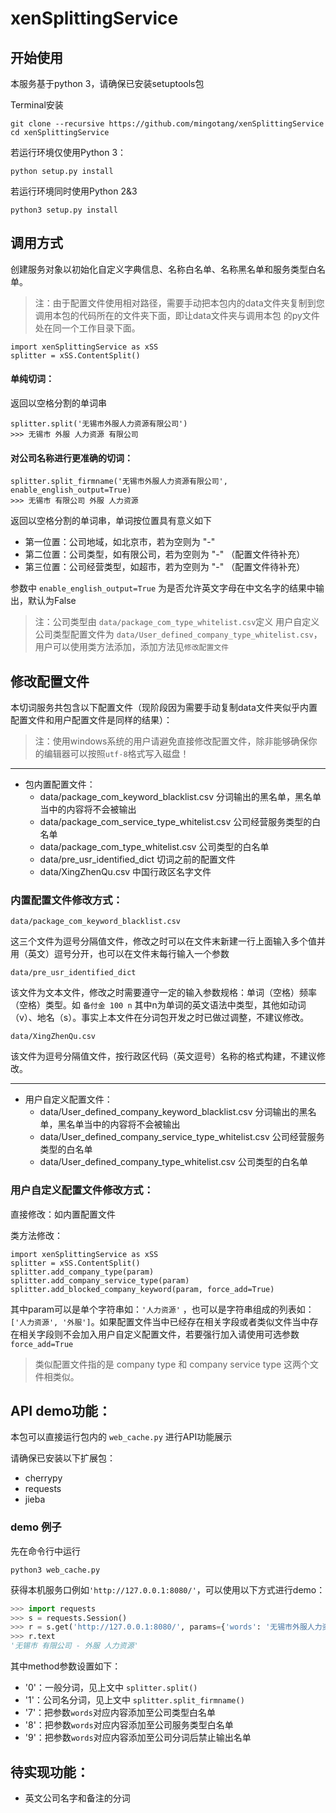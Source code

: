 # xenSplittingService

## 开始使用

本服务基于python 3，请确保已安装setuptools包

Terminal安装

    git clone --recursive https://github.com/mingotang/xenSplittingService
    cd xenSplittingService

若运行环境仅使用Python 3：

    python setup.py install

若运行环境同时使用Python 2&3

    python3 setup.py install

## 调用方式

创建服务对象以初始化自定义字典信息、名称白名单、名称黑名单和服务类型白名单。

> 注：由于配置文件使用相对路径，需要手动把本包内的data文件夹复制到您调用本包的代码所在的文件夹下面，即让data文件夹与调用本包
的py文件处在同一个工作目录下面。

    import xenSplittingService as xSS
    splitter = xSS.ContentSplit()

#### 单纯切词：

返回以空格分割的单词串

    splitter.split('无锡市外服人力资源有限公司')
    >>> 无锡市 外服 人力资源 有限公司

#### 对公司名称进行更准确的切词：

    splitter.split_firmname('无锡市外服人力资源有限公司', enable_english_output=True)
    >>> 无锡市 有限公司 外服 人力资源

返回以空格分割的单词串，单词按位置具有意义如下

- 第一位置：公司地域，如北京市，若为空则为 "-"
- 第二位置：公司类型，如有限公司，若为空则为 "-" （配置文件待补充）
- 第三位置：公司经营类型，如超市，若为空则为 "-" （配置文件待补充）

参数中 `enable_english_output=True` 为是否允许英文字母在中文名字的结果中输出，默认为False

> 注：公司类型由 `data/package_com_type_whitelist.csv`定义
> 用户自定义公司类型配置文件为 `data/User_defined_company_type_whitelist.csv`，用户可以使用类方法添加，添加方法见`修改配置文件`


## 修改配置文件


本切词服务共包含以下配置文件（现阶段因为需要手动复制data文件夹似乎内置配置文件和用户配置文件是同样的结果）：

> 注：使用windows系统的用户请避免直接修改配置文件，除非能够确保你的编辑器可以按照`utf-8`格式写入磁盘！

---

- 包内置配置文件：
    - data/package_com_keyword_blacklist.csv 分词输出的黑名单，黑名单当中的内容将不会被输出
    - data/package_com_service_type_whitelist.csv 公司经营服务类型的白名单
    - data/package_com_type_whitelist.csv  公司类型的白名单
    - data/pre_usr_identified_dict 切词之前的配置文件
    - data/XingZhenQu.csv 中国行政区名字文件

### 内置配置文件修改方式：

    data/package_com_keyword_blacklist.csv

这三个文件为逗号分隔值文件，修改之时可以在文件末新建一行上面输入多个值并用（英文）逗号分开，也可以在文件末每行输入一个参数

    data/pre_usr_identified_dict

该文件为文本文件，修改之时需要遵守一定的输入参数规格：单词（空格）频率（空格）类型。如 `备付金 100 n` 其中n为单词的英文语法中类型，其他如动词（v）、地名（s）。事实上本文件在分词包开发之时已做过调整，不建议修改。

    data/XingZhenQu.csv

该文件为逗号分隔值文件，按行政区代码（英文逗号）名称的格式构建，不建议修改。

---

- 用户自定义配置文件：
    - data/User_defined_company_keyword_blacklist.csv 分词输出的黑名单，黑名单当中的内容将不会被输出
    - data/User_defined_company_service_type_whitelist.csv 公司经营服务类型的白名单
    - data/User_defined_company_type_whitelist.csv 公司类型的白名单

### 用户自定义配置文件修改方式：

直接修改：如内置配置文件

类方法修改：

    import xenSplittingService as xSS
    splitter = xSS.ContentSplit()
    splitter.add_company_type(param)
    splitter.add_company_service_type(param)
    splitter.add_blocked_company_keyword(param, force_add=True)

其中param可以是单个字符串如：`'人力资源'` ，也可以是字符串组成的列表如：`['人力资源', '外服']`。如果配置文件当中已经存在相关字段或者类似文件当中存在相关字段则不会加入用户自定义配置文件，若要强行加入请使用可选参数 `force_add=True`

> 类似配置文件指的是 company type 和 company service type 这两个文件相类似。



## API demo功能：

本包可以直接运行包内的 `web_cache.py` 进行API功能展示

请确保已安装以下扩展包：

- cherrypy
- requests
- jieba

### demo 例子

先在命令行中运行

    python3 web_cache.py


获得本机服务口例如`'http://127.0.0.1:8080/'`，可以使用以下方式进行demo：

```Python
>>> import requests
>>> s = requests.Session()
>>> r = s.get('http://127.0.0.1:8080/', params={'words': '无锡市外服人力资源有限公司', 'method': '1', allow_english_output=True})
>>> r.text
'无锡市 有限公司 - 外服 人力资源'

```

其中method参数设置如下：
- '0'：一般分词，见上文中 `splitter.split()`
- '1'：公司名分词，见上文中 `splitter.split_firmname()`
- '7'：把参数`words`对应内容添加至公司类型白名单
- '8'：把参数`words`对应内容添加至公司服务类型白名单
- '9'：把参数`words`对应内容添加至公司分词后禁止输出名单


## 待实现功能：

- 英文公司名字和备注的分词


